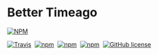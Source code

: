 # Better Timeago

[![NPM](https://nodei.co/npm/better-timeago.png)](https://nodei.co/npm/better-timeago/)

[![Travis](https://img.shields.io/travis/mdluo/better-timeago.svg?style=flat-square)](https://travis-ci.org/mdluo/better-timeago)&nbsp;
[![npm](https://img.shields.io/npm/v/better-timeago.svg?style=flat-square)](https://www.npmjs.com/package/better-timeago)&nbsp;
[![npm](https://david-dm.org/mdluo/better-timeago.svg?style=flat-square)](https://www.npmjs.com/package/better-timeago)&nbsp; [![npm](https://img.shields.io/npm/dt/better-timeago.svg?style=flat-square)](https://www.npmjs.com/package/better-timeago)&nbsp;
 [![GitHub license](https://img.shields.io/badge/license-MIT-blue.svg?style=flat-square)](https://raw.githubusercontent.com/mdluo/better-timeago/master/LICENSE)
